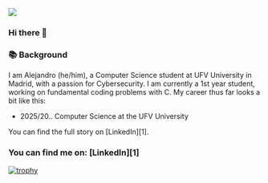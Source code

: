 ![](https://komarev.com/ghpvc/?username=alegrageragarces&style=for-the-badge&color=blueviolet)

### Hi there 👋

### 📚 Background
I am Alejandro (he/him), a Computer Science student at UFV University in Madrid, with a passion for Cybersecurity.
I am currently a 1st year student, working on fundamental coding problems with C.
My career thus far looks a bit like this: 

- 2025/20.. Computer Science at the UFV University

You can find the full story on [LinkedIn][1].

### You can find me on: [LinkedIn][1]


[![trophy](https://github-profile-trophy.vercel.app/?username=grageragarces&theme=onedark)](https://github.com/grageragarces/github-profile-trophy)

